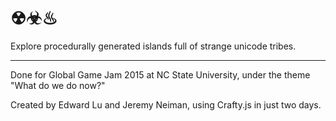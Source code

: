
☢☣♨
===========

Explore procedurally generated islands full of strange unicode tribes.

------

Done for Global Game Jam 2015 at NC State University, under the theme "What do we do now?"

Created by Edward Lu and Jeremy Neiman, using Crafty.js in just two days.
